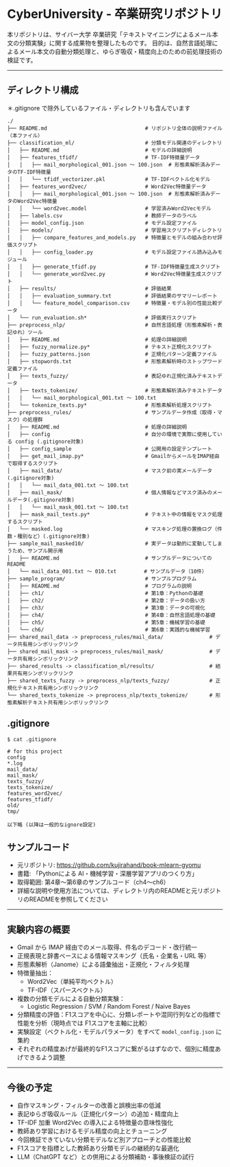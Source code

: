 # CyberUniversity - 卒業研究リポジトリ

本リポジトリは、サイバー大学 卒業研究「テキストマイニングによるメール本文の分類実験」に関する成果物を整理したものです。
目的は、自然言語処理によるメール本文の自動分類処理と、ゆらぎ吸収・精度向上のための前処理技術の検証です。

---

## ディレクトリ構成

＊.gitignore で除外しているファイル・ディレクトリも含んでいます

```
./
├── README.md                                # リポジトリ全体の説明ファイル（本ファイル）
├── classification_ml/                       # 分類モデル関連のディレクトリ
│   ├── README.md                            # モデルの詳細説明
│   ├── features_tfidf/                      # TF-IDF特徴量データ
│   │   ├── mail_morphological_001.json 〜 100.json  # 形態素解析済みデータのTF-IDF特徴量
│   │   └── tfidf_vectorizer.pkl             # TF-IDFベクトル化モデル
│   ├── features_word2vec/                   # Word2Vec特徴量データ
│   │   ├── mail_morphological_001.json 〜 100.json  # 形態素解析済みデータのWord2Vec特徴量
│   │   └── word2vec.model                   # 学習済みWord2Vecモデル
│   ├── labels.csv                           # 教師データのラベル
│   ├── model_config.json                    # モデル設定ファイル
│   ├── models/                              # 学習用スクリプトディレクトリ
│   │   ├── compare_features_and_models.py   # 特徴量とモデルの組み合わせ評価スクリプト
│   │   ├── config_loader.py                 # モデル設定ファイル読み込みモジュール
│   │   ├── generate_tfidf.py                # TF-IDF特徴量生成スクリプト
│   │   └── generate_word2vec.py             # Word2Vec特徴量生成スクリプト
│   ├── results/                             # 評価結果
│   │   ├── evaluation_summary.txt           # 評価結果のサマリーレポート
│   │   └── feature_model_comparison.csv     # 特徴量・モデル別の性能比較データ
│   └── run_evaluation.sh*                   # 評価実行スクリプト
├── preprocess_nlp/                          # 自然言語処理（形態素解析・表記ゆれ）ツール
│   ├── README.md                            # 処理の詳細説明
│   ├── fuzzy_normalize.py*                  # テキスト正規化スクリプト
│   ├── fuzzy_patterns.json                  # 正規化パターン定義ファイル
│   ├── stopwords.txt                        # 形態素解析時のストップワード定義ファイル
│   ├── texts_fuzzy/                         # 表記ゆれ正規化済みテキストデータ
│   ├── texts_tokenize/                      # 形態素解析済みテキストデータ
│   │   └── mail_morphological_001.txt 〜 100.txt
│   └── tokenize_texts.py*                   # 形態素解析処理スクリプト
├── preprocess_rules/                        # サンプルデータ作成（取得・マスク）の処理群
│   ├── README.md                            # 処理の詳細説明
│   ├── config                               # 自分の環境で実際に使用している config (.gitignore対象)
│   ├── config_sample                        # 公開用の設定テンプレート
│   ├── get_mail_imap.py*                    # GmailからメールをIMAP経由で取得するスクリプト
│   ├── mail_data/                           # マスク前の実メールデータ (.gitignore対象)
│   │   └── mail_data_001.txt 〜 100.txt
│   ├── mail_mask/                           # 個人情報などマスク済みのメールデータ(.gitignore対象)
│   │   └── mail_mask_001.txt 〜 100.txt
│   ├── mask_mail_texts.py*                  # テキスト中の情報をマスク処理するスクリプト
│   └── masked.log                           # マスキング処理の置換ログ（件数・種別など）(.gitignore対象)
├── sample_mail_masked10/                    # 実データは動的に変動してしまうため、サンプル開示用
│   ├── README.md                            # サンプルデータについての README
│   └── mail_data_001.txt 〜 010.txt         # サンプルデータ（10件）
├── sample_program/                          # サンプルプログラム
│   ├── README.md                            # プログラムの説明
│   ├── ch1/                                 # 第1章：Pythonの基礎
│   ├── ch2/                                 # 第2章：データの扱い方
│   ├── ch3/                                 # 第3章：データの可視化
│   ├── ch4/                                 # 第4章：自然言語処理の基礎
│   ├── ch5/                                 # 第5章：機械学習の基礎
│   └── ch6/                                 # 第6章：実践的な機械学習
├── shared_mail_data -> preprocess_rules/mail_data/               # データ共有用シンボリックリンク
├── shared_mail_mask -> preprocess_rules/mail_mask/               # データ共有用シンボリックリンク
├── shared_results -> classification_ml/results/                  # 結果共有用シンボリックリンク
├── shared_texts_fuzzy -> preprocess_nlp/texts_fuzzy/             # 正規化テキスト共有用シンボリックリンク
└── shared_texts_tokenize -> preprocess_nlp/texts_tokenize/       # 形態素解析テキスト共有用シンボリックリンク
```

## .gitignore 

```
$ cat .gitignore 

# for this project
config
*.log
mail_data/
mail_mask/
texts_fuzzy/
texts_tokenize/
features_word2vec/
features_tfidf/
old/
tmp/

以下略 (以降は一般的なignore設定)
```

## サンプルコード
- 元リポジトリ: https://github.com/kujirahand/book-mlearn-gyomu
- 書籍: 「Pythonによる AI・機械学習・深層学習アプリのつくり方」
- 取得範囲: 第4章〜第6章のサンプルコード（ch4〜ch6）
- 詳細な説明や使用方法については、ディレクトリ内のREADMEと元リポジトリのREADMEを参照してください

---

## 実験内容の概要

- Gmail から IMAP 経由でのメール取得、件名のデコード・改行統一
- 正規表現と辞書ベースによる情報マスキング（氏名・企業名・URL 等）
- 形態素解析（Janome）による語彙抽出・正規化・フィルタ処理
- 特徴量抽出：
  - Word2Vec（単純平均ベクトル）
  - TF-IDF（スパースベクトル）
- 複数の分類モデルによる自動分類実験：
  - Logistic Regression / SVM / Random Forest / Naive Bayes
- 分類精度の評価：F1スコアを中心に、分類レポートや混同行列などの指標で性能を分析（現時点では F1スコアを主軸に比較）
- 実験設定（ベクトル化・モデルパラメータ）をすべて `model_config.json` に集約
- それぞれの精度あげが最終的なF1スコアに繋がるはずなので、個別に精度あげできるよう調整

---

## 今後の予定

- 自作マスキング・フィルターの改善と誤検出率の低減
- 表記ゆらぎ吸収ルール（正規化パターン）の追加・精度向上
- TF-IDF 加重 Word2Vec の導入による特徴量の意味性強化
- 教師あり学習におけるモデル精度の向上とチューニング
- 今回検証できていない分類モデルなど別アプローチとの性能比較
- F1スコアを指標とした教師あり分類モデルの継続的な最適化
- LLM（ChatGPT など）との併用による分類補助・事後検証の試行

